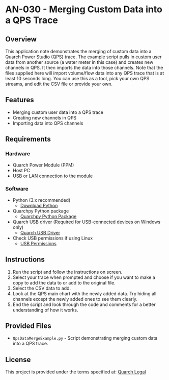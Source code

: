 # AN-030 - Merging Custom Data into a QPS Trace

## Overview
This application note demonstrates the merging of custom data into a Quarch Power Studio (QPS) trace. The example script pulls in custom user data from another source (a water meter in this case) and creates new channels in QPS. It then imports the data into those channels. Note that the files supplied here will import volume/flow data into any QPS trace that is at least 10 seconds long. You can use this as a tool, pick your own QPS streams, and edit the CSV file or provide your own.

## Features
- Merging custom user data into a QPS trace
- Creating new channels in QPS
- Importing data into QPS channels

## Requirements

### Hardware
- Quarch Power Module (PPM)
- Host PC
- USB or LAN connection to the module

### Software
- Python (3.x recommended)
  - [Download Python](https://www.python.org/downloads/)
- Quarchpy Python package
  - [Quarchpy Python Package](https://quarch.com/products/quarchpy-python-package/)
- Quarch USB driver (Required for USB-connected devices on Windows only)
  - [Quarch USB Driver](https://quarch.com/downloads/drivers/)
- Check USB permissions if using Linux
  - [USB Permissions](https://quarch.com/support/faqs/usb/)


## Instructions

1. Run the script and follow the instructions on screen.
2. Select your trace when prompted and choose if you want to make a copy to add the data to or add to the original file.
3. Select the CSV data to add.
4. Look at the QPS main chart with the newly added data. Try hiding all channels except the newly added ones to see them clearly.
5. End the script and look through the code and comments for a better understanding of how it works.

## Provided Files

- `QpsDataMergeExample.py` - Script demonstrating merging custom data into a QPS trace.

## License
This project is provided under the terms specified at:
[Quarch Legal](https://quarch.com/legal/)